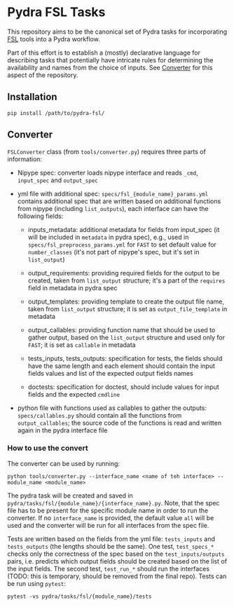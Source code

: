 # Pydra FSL Tasks

This repository aims to be the canonical set of Pydra tasks for incorporating
[FSL](https://fsl.fmrib.ox.ac.uk/fsl/fslwiki/) tools into a Pydra workflow.

Part of this effort is to establish a (mostly) declarative language for describing tasks that
potentially have intricate rules for determining the availability and names from the choice of
inputs. See [Converter](#Converter) for this aspect of the repository.

## Installation
```
pip install /path/to/pydra-fsl/
```

## Converter

`FSLConverter` class (from `tools/converter.py`) requires three parts of information:

- Nipype spec: converter loads nipype interface and reads `_cmd`, `input_spec` and `output_spec`
- yml file with additional spec: `specs/fsl_{module_name}_params.yml` contains additional spec that are written based 
on additional functions from nipype (including `list_outputs`), each interface can have the following fields:
    - inputs_metadata: additional metadata for fields from input_spec 
    (it will be included in `metadata` in pydra spec), 
    e.g., used in `specs/fsl_preprocess_params.yml` for `FAST` to set default value for `number_classes` 
    (it's not part of nipype's spec, but it's set in `list_output`)

    - output_requirements: providing required fields for the output to be created, 
    taken from `list_output` structure; 
    it's a part of the `requires` field in metadata in pydra spec
    
    - output_templates: providing template to create the output file name, 
    taken from `list_output` structure; 
    it is set as `output_file_template` in metadata
    
    - output_callables: providing function name that should be used to gather output,
    based on the `list_output` structure and used only for `FAST`;
    it is set as `callable` in metadata
    
    - tests_inputs, tests_outputs: specification for tests, 
    the fields should have the same length and each element should contain 
    the input fields values and list of the expected output fields names
    
    - doctests: specification for doctest,
    should include values for input fields and the expected `cmdline` 

- python file with functions used as callables to gather the outputs: 
`specs/callables.py` should contain all the functions from `output_callables`;
the source code of the functions is read and written again in the pydra interface file


### How to use the convert

The converter can be used by running:
 
    python tools/converter.py --interface_name <name of teh interface> --module_name <module_name>

The pydra task will be created and saved in `pydra/tasks/fsl/{module_name}/{interface_name}.py`.
Note, that the spec file has to be present for the specific module name in order to run the converter.
If no `interface_name` is provided, the default value `all` will be used
 and the converter will be run for all interfaces from the spec file.

Tests are written based on the fields from the yml file: 
`tests_inputs` and `tests_outputs` (the lengths should be the same).
One test, `test_specs_*` checks only the correctness of the spec based
on the `test_inputs/outputs` pairs, i.e. predicts which output fields
should be created based on the list of the input fields.
The second test, `test_run_*` should run the interfaces 
(TODO: this is temporary, should be removed from the final repo). 
Tests can be run using `pytest`:

    pytest -vs pydra/tasks/fsl/{module_name}/tests

